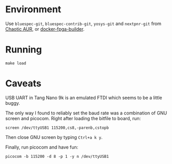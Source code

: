 # Environment

Use `bluespec-git`, `bluespec-contrib-git`, `yosys-git` and `nextpnr-git` from [Chaotic AUR](https://aur.chaotic.cx), or [docker-fpga-builder](https://github.com/thotypous/docker-fpga-builder).

# Running

```
make load
```

# Caveats

USB UART in Tang Nano 9k is an emulated FTDI which seems to be a little buggy.

The only way I found to reliably set the baud rate was a combination of GNU screen and picocom. Right after loading the bitfile to board, run:

```
screen /dev/ttyUSB1 115200,cs8,-parenb,cstopb
```

Then close GNU screen by typing `Ctrl+a k y`.

Finally, run picocom and have fun:

```
picocom -b 115200 -d 8 -p 1 -y n /dev/ttyUSB1
```
